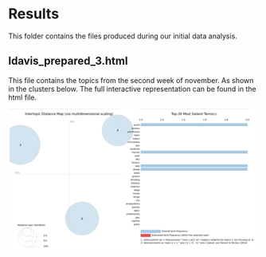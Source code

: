 # Results

This folder contains the files produced during our initial data analysis.

## ldavis_prepared_3.html

This file contains the topics from the second week of november. As shown in the clusters below. The full interactive representation can be found in the html file.

![plot](./Picture.png)
